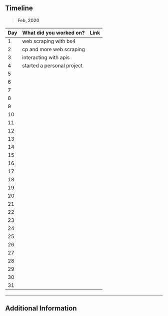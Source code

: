 ## Timeline

> **Feb, 2020**

|Day|What did you worked on?|Link|
|-------|------|--------|
|1|web scraping with bs4||
|2|cp and more web scraping||
|3|interacting with apis||
|4|started a personal project||
|5|||
|6|||
|7|||
|8|||
|9|||
|10|||
|11|||
|12|||
|13|||
|14|||
|15|||
|16|||
|17|||
|18|||
|19|||
|20|||
|21|||
|22|||
|23|||
|24|||
|25|||
|26|||
|27|||
|28|||
|29|||
|30|||
|31|||



---

## Additional Information
